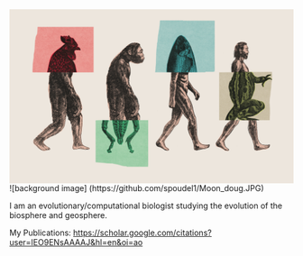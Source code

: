<img align="center" src="evolution.png">
![background image]
(https://github.com/spoudel1/Moon_doug.JPG)

I am an evolutionary/computational biologist studying the evolution of the biosphere and geosphere. 

My Publications: https://scholar.google.com/citations?user=IEO9ENsAAAAJ&hl=en&oi=ao
